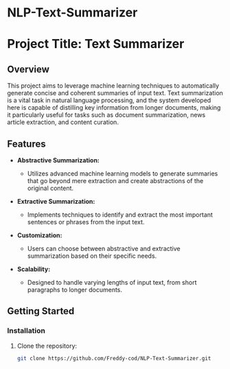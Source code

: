 # NLP-Text-Summarizer



# Project Title: Text Summarizer

## Overview

This project aims to leverage machine learning techniques to automatically generate concise and coherent summaries of input text. Text summarization is a vital task in natural language processing, and the system developed here is capable of distilling key information from longer documents, making it particularly useful for tasks such as document summarization, news article extraction, and content curation.

## Features

- **Abstractive Summarization:**
  - Utilizes advanced machine learning models to generate summaries that go beyond mere extraction and create abstractions of the original content.

- **Extractive Summarization:**
  - Implements techniques to identify and extract the most important sentences or phrases from the input text.

- **Customization:**
  - Users can choose between abstractive and extractive summarization based on their specific needs.

- **Scalability:**
  - Designed to handle varying lengths of input text, from short paragraphs to longer documents.

## Getting Started

### Installation

1. Clone the repository:
   ```bash
   git clone https://github.com/Freddy-cod/NLP-Text-Summarizer.git
   ```

